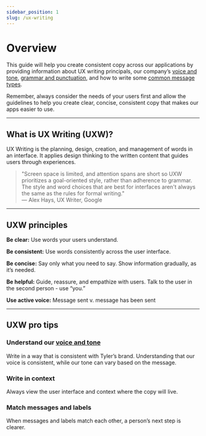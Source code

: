 ```yaml
---
sidebar_position: 1
slug: /ux-writing
---
```


# Overview 
This guide will help you create consistent copy across our applications by providing information about UX writing principals, our company’s [voice and tone](/ux-writing/voice-and-tone/), [grammar and punctuation](/ux-writing/style-guide/punctuation/), and how to write some [common message types](/ux-writing/common-messages/). 

Remember, always consider the needs of your users first and allow the guidelines to help you create clear, concise, consistent copy that makes our apps easier to use.

---

## What is UX Writing (UXW)?

UX Writing is the planning, design, creation, and management of words in an interface. It applies design thinking to the written content that guides users through experiences.

> "Screen space is limited, and attention spans are short so UXW prioritizes a goal-oriented style, rather than adherence to grammar. The style and word choices that are best for interfaces aren't always the same as the rules for formal writing."<br />&mdash; Alex Hays, UX Writer, Google

---

## UXW principles

**Be clear:** Use words your users understand.

**Be consistent:** Use words consistently across the user interface.

**Be concise:** Say only what you need to say. Show information gradually, as it’s needed.

**Be helpful:** Guide, reassure, and empathize with users. Talk to the user in the second person - use “you.”

**Use active voice:** Message sent v. message has been sent

---

## UXW pro tips

### Understand our [voice and tone](/ux-writing/voice-and-tone/)
Write in a way that is consistent with Tyler’s brand. Understanding that our voice is consistent, while our tone can vary based on the message.

### Write in context
Always view the user interface and context where the copy will live.

### Match messages and labels
When messages and labels match each other, a person’s next step is clearer.

